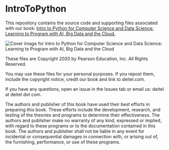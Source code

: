# IntroToPython
This repository contains the source code and supporting files associated with our book: <a href=https://amzn.to/2KfCptN>Intro to Python for Computer Science and Data Science: Learning to Program with AI, Big Data and the Cloud.</a>
    
![Cover image for Intro to Python for Computer Science and Data Science: 
    Learning to Program with AI, Big Data and the Cloud](./IntroToPythonCover.png)

These files are Copyright 2020 by Pearson Education, Inc. All Rights Reserved. 

You may use these files for your personal purposes. If you repost them, include the copyright notice, credit our book and link to deitel.com. 

If you have any questions, open an issue in the Issues tab or email us: deitel at deitel dot com.


The authors and publisher of this book have used their best efforts in preparing this book. These efforts include the development, research, and testing of the theories and programs to determine their effectiveness. The authors and publisher make no warranty of any kind, expressed or implied, with regard to these programs or to the documentation contained in this book. The authors and publisher shall not be liable in any event for incidental or consequential damages in connection with, or arising out of, the furnishing, performance, or use of these programs.
